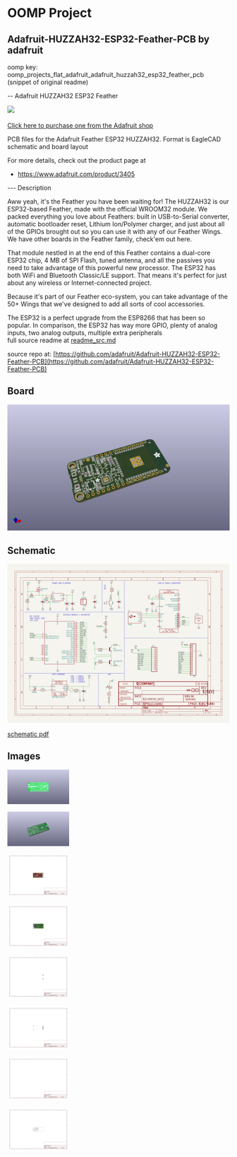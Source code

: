 # OOMP Project  
## Adafruit-HUZZAH32-ESP32-Feather-PCB  by adafruit  
  
oomp key: oomp_projects_flat_adafruit_adafruit_huzzah32_esp32_feather_pcb  
(snippet of original readme)  
  
-- Adafruit HUZZAH32 ESP32 Feather  
  
<a href="http://www.adafruit.com/products/3405"><img src="assets/image.jpg?raw=true" width="500px"><br/>  
Click here to purchase one from the Adafruit shop</a>  
  
PCB files for the Adafruit Feather ESP32 HUZZAH32. Format is EagleCAD schematic and board layout  
  
For more details, check out the product page at  
* https://www.adafruit.com/product/3405  
  
--- Description  
  
Aww yeah, it's the Feather you have been waiting for! The HUZZAH32 is our ESP32-based Feather, made with the official WROOM32 module. We packed everything you love about Feathers: built in USB-to-Serial converter, automatic bootloader reset, Lithium Ion/Polymer charger, and just about all of the GPIOs brought out so you can use it with any of our Feather Wings. We have other boards in the Feather family, check'em out here.  
  
That module nestled in at the end of this Feather contains a dual-core ESP32 chip, 4 MB of SPI Flash, tuned antenna, and all the passives you need to take advantage of this powerful new processor. The ESP32 has both WiFi and Bluetooth Classic/LE support. That means it's perfect for just about any wireless or Internet-connected project.  
  
Because it's part of our Feather eco-system, you can take advantage of the 50+ Wings that we've designed to add all sorts of cool accessories.  
  
The ESP32 is a perfect upgrade from the ESP8266 that has been so popular. In comparison, the ESP32 has way more GPIO, plenty of analog inputs, two analog outputs, multiple extra peripherals  
  full source readme at [readme_src.md](readme_src.md)  
  
source repo at: [https://github.com/adafruit/Adafruit-HUZZAH32-ESP32-Feather-PCB](https://github.com/adafruit/Adafruit-HUZZAH32-ESP32-Feather-PCB)  
## Board  
  
[![working_3d.png](working_3d_600.png)](working_3d.png)  
## Schematic  
  
[![working_schematic.png](working_schematic_600.png)](working_schematic.png)  
  
[schematic pdf](working_schematic.pdf)  
## Images  
  
[![working_3D_bottom.png](working_3D_bottom_140.png)](working_3D_bottom.png)  
  
[![working_3D_top.png](working_3D_top_140.png)](working_3D_top.png)  
  
[![working_assembly_page_01.png](working_assembly_page_01_140.png)](working_assembly_page_01.png)  
  
[![working_assembly_page_02.png](working_assembly_page_02_140.png)](working_assembly_page_02.png)  
  
[![working_assembly_page_03.png](working_assembly_page_03_140.png)](working_assembly_page_03.png)  
  
[![working_assembly_page_04.png](working_assembly_page_04_140.png)](working_assembly_page_04.png)  
  
[![working_assembly_page_05.png](working_assembly_page_05_140.png)](working_assembly_page_05.png)  
  
[![working_assembly_page_06.png](working_assembly_page_06_140.png)](working_assembly_page_06.png)  
